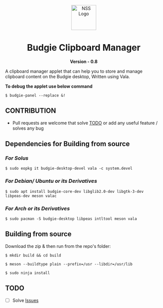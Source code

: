 <p align="center"><a href="#budgie-clipboard-manager"><img src="https://raw.githubusercontent.com/prateekmedia/budgie-clipboard-applet/main/clipmgr-darkicon.png" height=80px alt="NSS Logo"/></a></p>
<h1 align="center">Budgie Clipboard Manager</h1>
<p align="center"><b>Version - 0.8</b></p>
A clipboard manager applet that can help you to store and manage clipboard content on the Budgie desktop, Written using Vala.  

**To debug the applet use below command**   
```
$ budgie-panel --replace &!
```

## CONTRIBUTION
-  Pull requests are welcome that solve [TODO](#todo) or add any useful feature / solves any bug
  
## Dependencies for Building from source

### *For Solus* 

```
$ sudo eopkg it budgie-desktop-devel vala -c system.devel
```

### *For Debian/ Ubuntu or its Derivatives* 

```
$ sudo apt install budgie-core-dev libglib2.0-dev libgtk-3-dev libpeas-dev meson valac
```

### *For Arch or its Derivatives*
```
$ sudo pacman -S budgie-desktop libpeas intltool meson vala
```

## Building from source
Download the zip & then run from the repo's folder:

```
$ mkdir build && cd build
```

```
$ meson --buildtype plain --prefix=/usr --libdir=/usr/lib
```

```
$ sudo ninja install
```

## TODO
- [ ] Solve [Issues](https://github.com/prateekmedia/budgie-clipboard-applet/issues)
